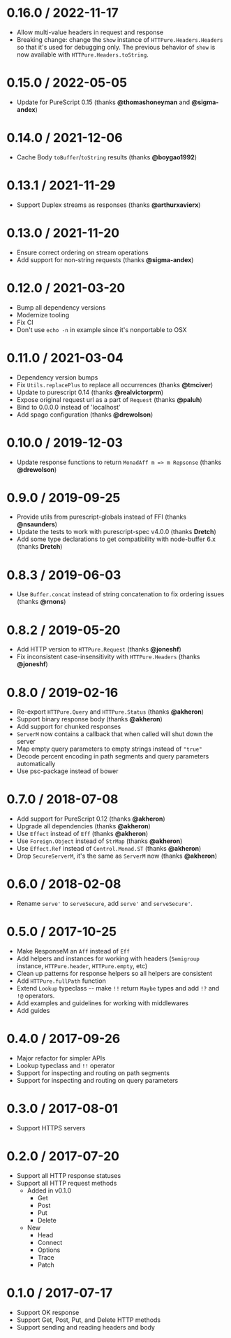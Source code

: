 0.16.0 / 2022-11-17
===================
- Allow multi-value headers in request and response
- Breaking change: change the `Show` instance of `HTTPure.Headers.Headers` so
    that it's used for debugging only. The previous behavior of `show` is now
    available with `HTTPure.Headers.toString`.

0.15.0 / 2022-05-05
===================
- Update for PureScript 0.15 (thanks **@thomashoneyman** and **@sigma-andex**)

0.14.0 / 2021-12-06
===================
- Cache Body `toBuffer`/`toString` results (thanks **@boygao1992**)

0.13.1 / 2021-11-29
===================
- Support Duplex streams as responses (thanks **@arthurxavierx**)

0.13.0 / 2021-11-20
===================
- Ensure correct ordering on stream operations
- Add support for non-string requests (thanks **@sigma-andex**)

0.12.0 / 2021-03-20
===================
- Bump all dependency versions
- Modernize tooling
- Fix CI
- Don't use `echo -n` in example since it's nonportable to OSX

0.11.0 / 2021-03-04
===================
- Dependency version bumps
- Fix `Utils.replacePlus` to replace all occurrences (thanks **@tmciver**)
- Update to purescript 0.14 (thanks **@realvictorprm**)
- Expose original request url as a part of `Request` (thanks **@paluh**)
- Bind to 0.0.0.0 instead of 'localhost'
- Add spago configuration (thanks **@drewolson**)

0.10.0 / 2019-12-03
===================
- Update response functions to return `MonadAff m => m Repsonse` (thanks **@drewolson**)

0.9.0 / 2019-09-25
==================
- Provide utils from purescript-globals instead of FFI (thanks **@nsaunders**)
- Update the tests to work with purescript-spec v4.0.0 (thanks **Dretch**)
- Add some type declarations to get compatibility with node-buffer 6.x (thanks **Dretch**)

0.8.3 / 2019-06-03
==================
- Use `Buffer.concat` instead of string concatenation to fix ordering issues (thanks **@rnons**)

0.8.2 / 2019-05-20
==================
- Add HTTP version to `HTTPure.Request` (thanks **@joneshf**)
- Fix inconsistent case-insensitivity with `HTTPure.Headers` (thanks **@joneshf**)

0.8.0 / 2019-02-16
==================
- Re-export `HTTPure.Query` and `HTTPure.Status` (thanks **@akheron**)
- Support binary response body (thanks **@akheron**)
- Add support for chunked responses
- `ServerM` now contains a callback that when called will shut down the server
- Map empty query parameters to empty strings instead of `"true"`
- Decode percent encoding in path segments and query parameters automatically
- Use psc-package instead of bower

0.7.0 / 2018-07-08
==================
- Add support for PureScript 0.12 (thanks **@akheron**)
- Upgrade all dependencies (thanks **@akheron**)
- Use `Effect` instead of `Eff` (thanks **@akheron**)
- Use `Foreign.Object` instead of `StrMap` (thanks **@akheron**)
- Use `Effect.Ref` instead of `Control.Monad.ST` (thanks **@akheron**)
- Drop `SecureServerM`, it's the same as `ServerM` now (thanks **@akheron**)

0.6.0 / 2018-02-08
==================
- Rename `serve'` to `serveSecure`, add `serve'` and `serveSecure'`.

0.5.0 / 2017-10-25
==================
- Make ResponseM an `Aff` instead of `Eff`
- Add helpers and instances for working with headers (`Semigroup` instance,
  `HTTPure.header`, `HTTPure.empty`, etc)
- Clean up patterns for response helpers so all helpers are consistent
- Add `HTTPure.fullPath` function
- Extend `Lookup` typeclass -- make `!!` return `Maybe` types and add `!?` and
  `!@` operators.
- Add examples and guidelines for working with middlewares
- Add guides

0.4.0 / 2017-09-26
==================
- Major refactor for simpler APIs
- Lookup typeclass and `!!` operator
- Support for inspecting and routing on path segments
- Support for inspecting and routing on query parameters

0.3.0 / 2017-08-01
==================
- Support HTTPS servers

0.2.0 / 2017-07-20
==================
- Support all HTTP response statuses
- Support all HTTP request methods
  - Added in v0.1.0
    - Get
    - Post
    - Put
    - Delete
  - New
    - Head
    - Connect
    - Options
    - Trace
    - Patch

0.1.0 / 2017-07-17
==================
- Support OK response
- Support Get, Post, Put, and Delete HTTP methods
- Support sending and reading headers and body
